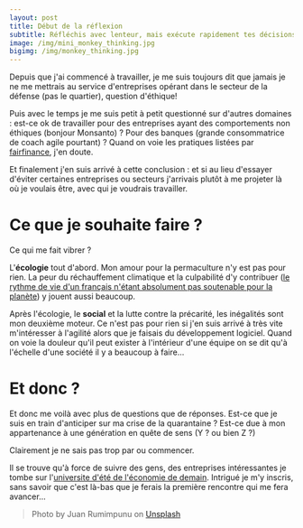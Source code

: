 ```yaml
---
layout: post
title: Début de la réflexion
subtitle: Réfléchis avec lenteur, mais exécute rapidement tes décisions. -- Isocrate
image: /img/mini_monkey_thinking.jpg
bigimg: /img/monkey_thinking.jpg
---
```


Depuis que j'ai commencé à travailler, je me suis toujours dit que jamais je ne me mettrais au service d'entreprises opérant dans le secteur de la défense (pas le quartier), question d'éthique!

Puis avec le temps je me suis petit à petit questionné sur d'autres domaines : est-ce ok de travailler pour des entreprises ayant des comportements non éthiques (bonjour Monsanto) ? Pour des banques (grande consommatrice de coach agile pourtant) ? Quand on voie les pratiques listées par [fairfinance](https://www.fairfinancefrance.org/), j'en doute.

Et finalement j'en suis arrivé à cette conclusion : et si au lieu d'essayer d'éviter certaines entreprises ou secteurs j'arrivais plutôt à me projeter là où je voulais être, avec qui je voudrais travailler.

# Ce que je souhaite faire ?

Ce qui me fait vibrer ?

L'**écologie** tout d'abord. Mon amour pour la permaculture n'y est pas pour rien. La peur du réchauffement climatique et la culpabilité d'y contribuer ([le rythme de vie d'un français n'étant absolument pas soutenable pour la planète](https://www.notre-planete.info/terre/climatologie_meteo/changement-climatique-responsabilites-pays.php)) y jouent aussi beaucoup.

Après l'écologie, le **social** et la lutte contre la précarité, les inégalités sont mon deuxième moteur. Ce n'est pas pour rien si j'en suis arrivé à très vite m'intéresser à l'agilité alors que je faisais du développement logiciel. Quand on voie la douleur qu'il peut exister à l'intérieur d'une équipe on se dit qu'à l'échelle d'une société il y a beaucoup à faire...

# Et donc ?

Et donc me voilà avec plus de questions que de réponses. Est-ce que je suis en train d'anticiper sur ma crise de la quarantaine ? Est-ce due à mon appartenance à une génération en quête de sens (Y ? ou bien Z ?)

Clairement je ne sais pas trop par ou commencer.

Il se trouve qu'à force de suivre des gens, des entreprises intéressantes je tombe sur l'[universite d'été de l'économie de demain](http://ueed2019.com/). Intrigué je m'y inscris, sans savoir que c'est là-bas que je ferais la première rencontre qui me fera avancer...



> Photo by Juan Rumimpunu on [Unsplash](https://unsplash.com/s/photos/thinking?utm_source=unsplash&utm_medium=referral&utm_content=creditCopyText)